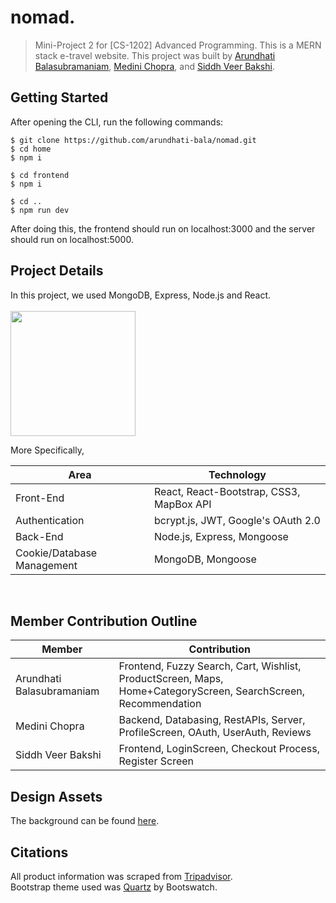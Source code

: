 # nomad.
> Mini-Project 2 for [CS-1202] Advanced Programming.
> This is a MERN stack e-travel website. 
> This project was built by [Arundhati Balasubramaniam](https://github.com/arundhati-bala), [Medini Chopra](https://github.com/medinichopra), and [Siddh Veer Bakshi](https://github.com/sxddhvxxr).

## Getting Started
After opening the CLI, run the following commands:
```
$ git clone https://github.com/arundhati-bala/nomad.git
$ cd home
$ npm i

$ cd frontend
$ npm i

$ cd ..
$ npm run dev
```
After doing this, the frontend should run on localhost:3000 and the server should run on localhost:5000.

## Project Details
In this project, we used MongoDB, Express, Node.js and React.
<br> <br>
<img src="https://miro.medium.com/max/1400/0*GKIyAWHbKbANm7d9.png" height="200" />

More Specifically,
<table>
<thead>
<tr>
<th>Area</th>
<th>Technology</th>
</tr>
</thead>
<tbody>
	<tr>
		<td>Front-End</td>
		<td>React, React-Bootstrap, CSS3, MapBox API</td>
	</tr>
	<tr>
		<td>Authentication</td>
		<td>bcrypt.js, JWT, Google's OAuth 2.0</td>
	</tr>
	<tr>
		<td>Back-End</td>
		<td>Node.js, Express, Mongoose</td>
	</tr>
	<tr>
		<td>Cookie/Database Management</td>
		<td> MongoDB, Mongoose</td>
	</tr>
</tbody>
</table>
<br/>


## Member Contribution Outline

| Member                    | Contribution                                                                                            |
|---------------------------|---------------------------------------------------------------------------------------------------------|
| Arundhati Balasubramaniam | Frontend, Fuzzy Search, Cart, Wishlist, ProductScreen, Maps, Home+CategoryScreen, SearchScreen, Recommendation|
| Medini Chopra             | Backend, Databasing, RestAPIs, Server, ProfileScreen, OAuth, UserAuth, Reviews                                   |
| Siddh Veer Bakshi         | Frontend, LoginScreen, Checkout Process, Register Screen                                    |

## Design Assets
The background can be found [here](https://www.figma.com/file/rvnoV4WKXs0ZMmaMpqTOby/Untitled?node-id=2%3A15).
## Citations
All product information was scraped from [Tripadvisor](tripadvisor.com). <br>
Bootstrap theme used was [Quartz](https://bootswatch.com/quartz/) by Bootswatch.
